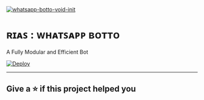 <div align="left">
<a href="https://github.com/well300"><img src="https://static.wikia.nocookie.net/highschooldxd/images/9/96/2722056tCU07SgL.gif/revision/latest?cb=20180524061039" alt="whatsapp-botto-void-init" border="0"></a>

# **ʀɪᴀꜱ : ᴡʜᴀᴛꜱᴀᴘᴘ ʙᴏᴛᴛᴏ**

   A Fully Modular and Efficient Bot <br>

  [![Deploy](https://www.herokucdn.com/deploy/button.png)](https://heroku.com/deploy?template=https://github.com/well300/rias-gremory/blob/main)
  

--------

## Give a ⭐ if this project helped you
 
